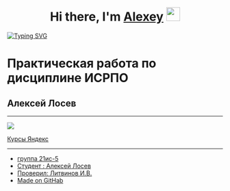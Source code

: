 
<h1 align="center">Hi there, I'm <a href="https://vk.com/weltuman/" target="_blank">Alexey</a> 
<img src="https://github.com/blackcater/blackcater/raw/main/images/Hi.gif" height="32"/></h1>

<a align="center" href="https://git.io/typing-svg"><img src="https://readme-typing-svg.herokuapp.com?font=Pixelify+Sans&pause=1000&color=A13DF7&width=435&lines=Student+of+UAviaC+MCC+College" alt="Typing SVG" /></a>

# Практическая работа по дисциплине ИСРПО
## Алексей Лосев

-----

<p aligh="center"><img src="https://1.bp.blogspot.com/-mNlVczqEQ08/U3qM4OB0DhI/AAAAAAAACUo/ZL1Hm6p0KuI/s1600/IMG_6175.jpg" src=width="270"></p>

<p><a href="https://practicum.yandex.ru/">Курсы Яндекс</p>

-----

* группа 21ис-5
* Студент :<a href="https://vk.com/weltuman"> Алексей Лосев
* Проверил: Литвинов И.В.
* Made on GitHab
